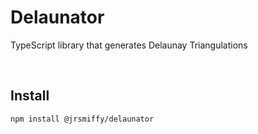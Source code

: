 # Delaunator
TypeScript library that generates Delaunay Triangulations

<br>

## Install
`npm install @jrsmiffy/delaunator`